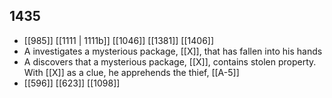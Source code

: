 ## 1435
- [[985]] [[1111 | 1111b]] [[1046]] [[1381]] [[1406]] 
- A investigates a mysterious package, [[X]], that has fallen into his hands
- A discovers that a mysterious package, [[X]], contains stolen property. With [[X]] as a clue, he apprehends the thief, [[A-5]]
- [[596]] [[623]] [[1098]] 

